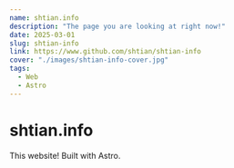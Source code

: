 ```yaml
---
name: shtian.info
description: "The page you are looking at right now!"
date: 2025-03-01
slug: shtian-info
link: https://www.github.com/shtian/shtian-info
cover: "./images/shtian-info-cover.jpg"
tags:
  - Web
  - Astro
---
```


# shtian.info

This website! Built with Astro.
